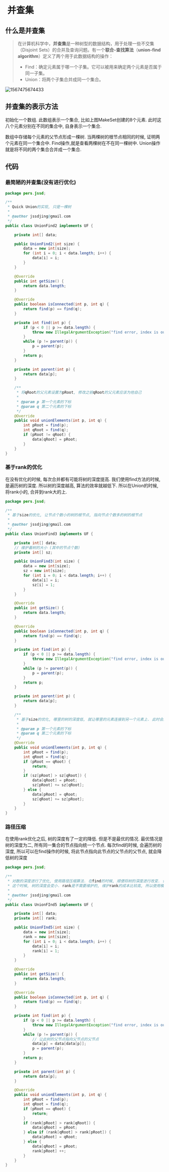 #  并查集

## 什么是并查集

> 在计算机科学中，**并查集**是一种树型的数据结构，用于处理一些不交集（Disjoint Sets）的合并及查询问题。有一个**联合-查找算法**（**union-find algorithm**）定义了两个用于此数据结构的操作：
>
> - Find：确定元素属于哪一个子集。它可以被用来确定两个元素是否属于同一子集。
> - Union：将两个子集合并成同一个集合。

![1567475674433](https://raw.githubusercontent.com/jssda/picbed/master/1567475674433.png)

## 并查集的表示方法

初始化一个数组. 此数组表示一个集合, 比如上图MakeSet创建的8个元素. 此时这八个元素分别在不同的集合中, 自身表示一个集合.

数组中存储每个元素的父节点形成一棵树. 当两棵树的根节点相同的时候, 证明两个元素在同一个集合中. Find操作,就是查看两棵树在不在同一棵树中. Union操作就是将不同的两个集合合并成一个集合.

## 代码

### 最简陋的并查集(没有进行优化)

```java
package pers.jssd;

/**
 * Quick Union的实现, 只是一棵树
 *
 * @author jssdjing@gmail.com
 */
public class UnionFind2 implements UF {

    private int[] data;

    public UnionFind2(int size) {
        data = new int[size];
        for (int i = 0; i < data.length; i++) {
            data[i] = i;
        }
    }

    @Override
    public int getSize() {
        return data.length;
    }

    @Override
    public boolean isConnected(int p, int q) {
        return find(p) == find(q);
    }

    private int find(int p) {
        if (p < 0 || p >= data.length) {
            throw new IllegalArgumentException("find error, index is out of bound");
        }
        while (p != parent(p)) {
            p = parent(p);
        }
        return p;
    }

    private int parent(int p) {
        return data[p];
    }

    /**
     * 将qRoot的父元素设置为pRoot, 修改之前qRoot的父元素应该为他自己
     *
     * @param p 第一个元素的下标
     * @param q 第二个元素的下标
     */
    @Override
    public void unionElements(int p, int q) {
        int pRoot = find(p);
        int qRoot = find(q);
        if (pRoot != qRoot) {
            data[qRoot] = pRoot;
        }
    }
}
```

### 基于rank的优化

在没有优化的时候, 每次合并都有可能将树的深度提高. 我们使用find方法的时候, 是遍历树的深度. 所以树的深度越高, 算法的效率就越低下. 所以在Union的时候, 将rank小的, 合并到rank大的上.

```java
package pers.jssd;

/**
 * 基于size的优化, 让节点个数小的树的根节点, 指向节点个数多的树的根节点
 *
 * @author jssdjing@gmail.com
 */
public class UnionFind3 implements UF {

    private int[] data;
    // 维护着树的大小 (其中的节点个数)
    private int[] sz;

    public UnionFind3(int size) {
        data = new int[size];
        sz = new int[size];
        for (int i = 0; i < data.length; i++) {
            data[i] = i;
            sz[i] = 1;
        }
    }

    @Override
    public int getSize() {
        return data.length;
    }

    @Override
    public boolean isConnected(int p, int q) {
        return find(p) == find(q);
    }

    private int find(int p) {
        if (p < 0 || p >= data.length) {
            throw new IllegalArgumentException("find error, index is out of bound");
        }
        while (p != parent(p)) {
            p = parent(p);
        }
        return p;
    }

    private int parent(int p) {
        return data[p];
    }

    /**
     * 基于size的优化, 哪里的树的深度低, 就让哪里的元素连接到另一个元素上. 此时会降低树的高度, 大幅度提升效率
     *
     * @param p 第一个元素的下标
     * @param q 第二个元素的下标
     */
    @Override
    public void unionElements(int p, int q) {
        int pRoot = find(p);
        int qRoot = find(q);
        if (pRoot == qRoot) {
            return;
        }
        if (sz[pRoot] > sz[qRoot]) {
            data[qRoot] = pRoot;
            sz[pRoot] += sz[qRoot];
        } else {
            data[pRoot] = qRoot;
            sz[qRoot] += sz[pRoot];
        }
    }
}
```

### 路径压缩

在使用rank优化之后, 树的深度有了一定的降低. 但是不是最优的情况. 最优情况是树的深度为二, 所有同一集合的节点指向统一个节点.  每次find的时候, 会遍历树的深度, 所以可以在find操作的时候, 将此节点指向此节点的父节点的父节点, 就会降低树的深度

```java
package pers.jssd;

/**
 * 对数的深度进行了优化, 使用路径压缩算法. 在find的时候, 顺便将树的深度进行改变. 让此节点的父节点等于此节点的父节点的父节点.
 * 这个时候, 树的深度会变小. rank是不需要维护的, 维护rank的成本比较高, 所以使用模糊的rank作为高度排名即可
 *
 * @author jssdjing@gmail.com
 */
public class UnionFInd5 implements UF {

    private int[] data;
    private int[] rank;

    public UnionFInd5(int size) {
        data = new int[size];
        rank = new int[size];
        for (int i = 0; i < data.length; i++) {
            data[i] = i;
            rank[i] = 1;
        }
    }

    @Override
    public int getSize() {
        return data.length;
    }

    @Override
    public boolean isConnected(int p, int q) {
        return find(p) == find(q);
    }

    private int find(int p) {
        if (p < 0 || p >= data.length) {
            throw new IllegalArgumentException("find error, index is out of bound");
        }
        while (p != parent(p)) {
            // 让此树的父节点指向父节点的父节点
            data[p] = data[data[p]];
            p = parent(p);
        }
        return p;
    }

    private int parent(int p) {
        return data[p];
    }

    @Override
    public void unionElements(int p, int q) {
        int pRoot = find(p);
        int qRoot = find(q);
        if (pRoot == qRoot) {
            return;
        }
        if (rank[pRoot] > rank[qRoot]) {
            data[qRoot] = pRoot;
        } else if (rank[qRoot] > rank[pRoot]) {
            data[pRoot] = qRoot;
        } else {
            data[qRoot] = pRoot;
            rank[pRoot] ++;
        }
    }
}
```


